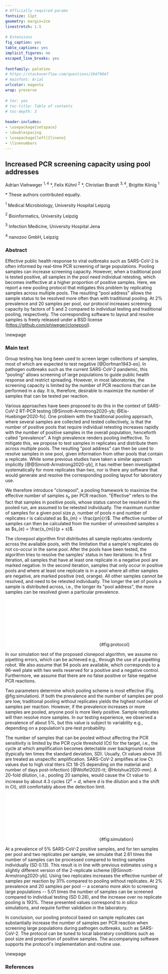 ```yaml
---
# Officially required params
fontsize: 11pt
geometry: margin=2cm
linestretch: 1.5

# Extensions
fig_caption: yes
table_captions: yes
implicit_figures: no
escaped_line_breaks: yes

fontfamily: palatino
# https://stackoverflow.com/questions/26479047
# mainfont: Arial
urlcolor: magenta
wrap: preserve

# toc: yes
# toc-title: Table of contents
# toc-depth: 3

header-includes:
- \usepackage{setspace}
- \doublespacing
- \usepackage[left]{lineno}
- \linenumbers
---
```



<!--
pandoc -s --pdf-engine=xelatex -f markdown -t latex -o draft.pdf draft.md --bibliography config/paperpile.bib --csl config/nature.csl --template config/default.tex --filter pandoc-xnos
-->


## Increased PCR screening capacity using pool addresses

Adrian Viehweger $^{1, 4}$ \*, Felix Kühnl $^2$ \*, Christian Brandt $^{3, 4}$, Brigitte König $^1$

\* These authors contributed equally.

$^1$ Medical Microbiology, University Hospital Leipzig

$^2$ Bioinformatics, University Leipzig

$^3$ Infection Medicine, University Hospital Jena

$^4$ nanozoo GmbH, Leipzig


### Abstract

Effective public health response to viral outbreaks such as SARS-CoV-2 is often informed by real-time PCR screening of large populations. Pooling samples can increase screening capacity. However, when a traditional pool is tested positive, all samples in the pool need individual retesting, which becomes ineffective at a higher proportion of positive samples. Here, we report a new pooling protocol that mitigates this problem by replicating samples across multiple pools. The resulting "pool address" allows the sample status to be resolved more often than with traditional pooling. At 2% prevalence and 20 samples per pool, our protocol increases screening capacity by factors of 5 and 2 compared to individual testing and traditional pooling, respectively. The corresponding software to layout and resolve samples is freely released under a BSD license (https://github.com/phiweger/clonepool).


\newpage

### Main text

Group testing has long been used to screen larger collections of samples, most of which are expected to test negative [@Dorfman1943-eo]. In pathogen outbreaks such as the current SARS-CoV-2 pandemic, this "pooling" allows screening of large populations to guide public health response and restrict spreading. However, in most laboratories, the screening capacity is limited by the number of PCR reactions that can be performed in a day. It is, therefore, desirable to maximize the number of samples that can be tested per reaction.

Various approaches have been proposed to do this in the context of SARS-CoV-2 RT-PCR testing [@Sinnott-Armstrong2020-yb; @Eis-Huebinger2020-fo]. One problem with the traditional pooling approach, where several samples are collected and tested collectively, is that the number of positive pools that require individual retesting increases rapidly with the number of positive samples in the overall population, henceforth called "prevalence". A high prevalence renders pooling ineffective. To mitigate this, we propose to test samples in replicates and distribute them across multiple pools. The resulting "pool address" can then be used to resolve samples in one pool, given information from other pools that contain a replicate. While some previous studies have taken a similar approach implicitly [@@Sinnott-Armstrong2020-yb], it has neither been investigated systematically for more replicates than two, nor is there any software that would generate and resolve the corresponding pooling layout for laboratory use. 

We therefore introduce "clonepool", a pooling framework to maximize the effective number of samples $s_{e}$ per PCR reaction. "Effective" refers to the fact that samples in positive pools, whose status cannot be resolved in the pooled run, are assumed to be retested individually. The maximum number of samples for a given pool size $p$, number of pools $n$ and number of replicates $r$ is calculated as $s_{m} = \frac{pn}{r}$. The effective number of samples can then be calculated from the number of unresolved samples $s$ as $s_{e} = \frac{s_{m}}{p + s}$.

The clonepool algorithm first distributes all sample replicates randomly across the available pools, with the limitation that a sample's replicates do not co-occur in the same pool. After the pools have been tested, the algorithm tries to resolve the samples' status in two iterations: In a first iteration, all samples that have at least one replicate in a negative pool are marked negative. In the second iteration, samples that only occur in positive pools and where at least one replicate is in a pool where all other samples are negative, are marked positive (red, orange). All other samples cannot be resolved, and need to be retested individually. The longer the set of pools a sample is distributed across, i.e., the longer its "pool address", the more samples can be resolved given a particular prevalence.

![Illustration of the clonepool algorithm. Positive pools (circles) are marked grey, negative ones in white. Samples are depicted as squares, positive ones with a "+". In a first iteration, all samples that have at least one replicate in a negative pool are marked negative (blue, green). In the second iteration, samples that only occur in positive pools and where at least one replicate is in a pool where all other samples are negative, are marked positive (red, orange). All other samples cannot be resolved and have to be retested individually (yellow).](../img/protocol.pdf){#fig:protocol}

In our simulation test of the proposed clonepool algorithm, we assume no pipetting errors, which can be achieved e.g., through the use of a pipetting robot. We also assume that 94 pools are available, which corresponds to a 96-well plate with two wells reserved for a positive and a negative control. Furthermore, we assume that there are no false positive or false negative PCR reactions.

Two parameters determine which pooling scheme is most effective (Fig. @fig:simulation). If both the prevalence and the number of samples per pool are low, traditional pooling without replicates yields the highest number of samples per reaction. However, if the prevalence increases or more samples are pooled, anyone pool is more likely positive. Sample replicates will then resolve more samples. In our testing experience, we observed a prevalence of about 5%, but this value is subject to variability e.g., depending on a population's pre-test probability.

The number of samples that can be pooled without affecting the PCR sensitivity is limited by the PCR cycle threshold (Ct) for the target, i.e., the cycle at which amplification becomes detectable over background noise (typically ten times the standard deviation, SD). Usually, Ct values above 35 are treated as unspecific amplification. SARS-CoV-2 amplifies at low Ct values due to high viral titers (Ct 18-25 depending on the material and number of days post-infection) [@Wolfel2020-tt; @Holshue2020-mm]. A 20-fold dilution, i.e., pooling 20 samples, would cause the Ct value to increase by about 4.3 cycles ($2^x = d$, where d is the dilution and x the shift in Ct), still comfortably above the detection limit.

<!--
See 8. here:

https://www.ecdc.europa.eu/en/all-topics-z/coronavirus/threats-and-outbreaks/covid-19/laboratory-support/questions
-->

![Simulation results for different percentages of positive samples (x-axis), replicates (colors), and pool sizes (panels). The target metric is the effective number of samples per PCR reaction, which includes the individual retesting of samples that cannot be resolved in the first pooling run. ](../img/sim.pdf){#fig:simulation}

At a prevalence of 5% SARS-CoV-2 positive samples, and for ten samples per pool and two replicates per sample, we simulate that 2.61 times the number of samples can be processed compared to testing samples individually (SD 0.13). This result is in line with previous estimates using a slightly different version of the 2-replicate scheme [@Sinnott-Armstrong2020-yb]. Using two replicates increases the effective number of samples per reaction by 31% compared to pooling without replicates. At 2% prevalence and 20 samples per pool -- a scenario more akin to screening large populations -- 5.01 times the number of samples can be screened compared to individual testing (SD 0.28), and the increase over no replicate pooling is 193%. These presented values correspond to _in silico_ simulations, and require further validation in the laboratory.

<!--

mean(df[df$pool_size==10 & df$prevalence==0.05 & df$replicates==2,]$effective_samples)

10 pool 0.05 1.310641 31% 2 vs 1 and 2.61 more than single-tube (comparable to paper Sinnott-Armstrong2020-yb)

20 pool 0.025 1.626311 63% 3 vs 1 and 2.35 more than single-tube

-->

In conclusion, our pooling protocol based on sample replicates can substantially increase the number of samples per PCR reaction when screening large populations during pathogen outbreaks, such as SARS-CoV-2. The protocol can be tuned to local laboratory conditions such as pool size and proportion of positive samples. The accompanying software supports the protocol's implementation and routine use.


\newpage

### References




